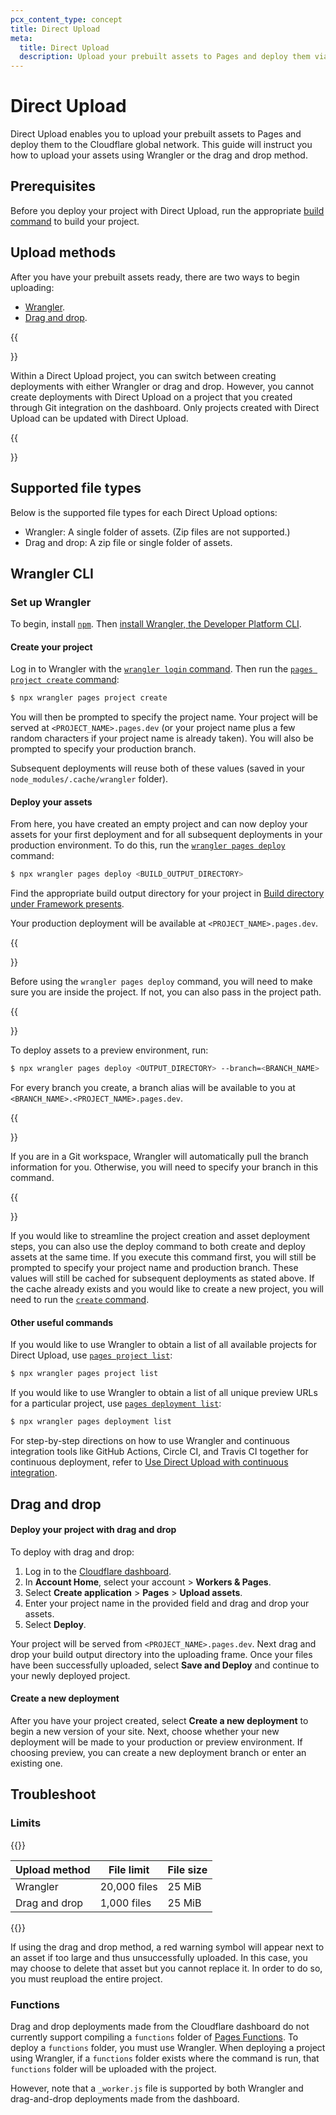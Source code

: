 ```yaml
---
pcx_content_type: concept
title: Direct Upload
meta:
  title: Direct Upload
  description: Upload your prebuilt assets to Pages and deploy them via the Wrangler CLI or the Cloudflare dashboard.
---
```


# Direct Upload

Direct Upload enables you to upload your prebuilt assets to Pages and deploy them to the Cloudflare global network. This guide will instruct you how to upload your assets using Wrangler or the drag and drop method.

## Prerequisites

Before you deploy your project with Direct Upload, run the appropriate [build command](/pages/configuration/build-configuration/#framework-presets) to build your project.

## Upload methods

After you have your prebuilt assets ready, there are two ways to begin uploading: 

* [Wrangler](/pages/get-started/direct-upload/#wrangler-cli).
* [Drag and drop](/pages/get-started/direct-upload/#drag-and-drop).

{{<Aside type= "note">}}
  
Within a Direct Upload project, you can switch between creating deployments with either Wrangler or drag and drop. However, you cannot create deployments with Direct Upload on a project that you created through Git integration on the dashboard. Only projects created with Direct Upload can be updated with Direct Upload.

{{</Aside>}}

## Supported file types

Below is the supported file types for each Direct Upload options:
* Wrangler: A single folder of assets. (Zip files are not supported.)
* Drag and drop: A zip file or single folder of assets.

## Wrangler CLI 

### Set up Wrangler

To begin, install [`npm`](https://docs.npmjs.com/getting-started). Then [install Wrangler, the Developer Platform CLI](/workers/wrangler/install-and-update/).

#### Create your project

Log in to Wrangler with the [`wrangler login` command](/workers/wrangler/commands/#login). Then run the [`pages project create` command](/workers/wrangler/commands/#project-create):

```sh
$ npx wrangler pages project create
```

You will then be prompted to specify the project name. Your project will be served at `<PROJECT_NAME>.pages.dev` (or your project name plus a few random characters if your project name is already taken). You will also be prompted to specify your production branch. 

Subsequent deployments will reuse both of these values (saved in your `node_modules/.cache/wrangler` folder).

#### Deploy your assets

From here, you have created an empty project and can now deploy your assets for your first deployment and for all subsequent deployments in your production environment. To do this, run the [`wrangler pages deploy`](/workers/wrangler/commands/#deploy-1) command:

```sh
$ npx wrangler pages deploy <BUILD_OUTPUT_DIRECTORY>
```

Find the appropriate build output directory for your project in [Build directory under Framework presents](/pages/configuration/build-configuration/#framework-presets).

Your production deployment will be available at `<PROJECT_NAME>.pages.dev`.
 
{{<Aside type= "note">}}

Before using the `wrangler pages deploy` command, you will need to make sure you are inside the project. If not, you can also pass in the project path. 

{{</Aside>}}
 
To deploy assets to a preview environment, run: 

```sh
$ npx wrangler pages deploy <OUTPUT_DIRECTORY> --branch=<BRANCH_NAME>
```

For every branch you create, a branch alias will be available to you at `<BRANCH_NAME>.<PROJECT_NAME>.pages.dev`. 

{{<Aside type= "note">}}

If you are in a Git workspace, Wrangler will automatically pull the branch information for you. Otherwise, you will need to specify your branch in this command.

{{</Aside>}}

If you would like to streamline the project creation and asset deployment steps, you can also use the deploy command to both create and deploy assets at the same time. If you execute this command first, you will still be prompted to specify your project name and production branch. These values will still be cached for subsequent deployments as stated above. If the cache already exists and you would like to create a new project, you will need to run the [`create` command](#create-your-project). 

#### Other useful commands

If you would like to use Wrangler to obtain a list of all available projects for Direct Upload, use [`pages project list`](/workers/wrangler/commands/#project-list):

```sh
$ npx wrangler pages project list
```

If you would like to use Wrangler to obtain a list of all unique preview URLs for a particular project, use [`pages deployment list`](/workers/wrangler/commands/#deployment-list):

```sh
$ npx wrangler pages deployment list
```

For step-by-step directions on how to use Wrangler and continuous integration tools like GitHub Actions, Circle CI, and Travis CI together for continuous deployment, refer to [Use Direct Upload with continuous integration](/pages/how-to/use-direct-upload-with-continuous-integration/). 

## Drag and drop

#### Deploy your project with drag and drop

To deploy with drag and drop:

1. Log in to the [Cloudflare dashboard](https://dash.cloudflare.com/login).
2. In **Account Home**, select your account > **Workers & Pages**.
3. Select **Create application** > **Pages** > **Upload assets**.
4. Enter your project name in the provided field and drag and drop your assets.
5. Select **Deploy**.

Your project will be served from `<PROJECT_NAME>.pages.dev`. Next drag and drop your build output directory into the uploading frame. Once your files have been successfully uploaded, select **Save and Deploy** and continue to your newly deployed project. 

#### Create a new deployment

After you have your project created, select **Create a new deployment** to begin a new version of your site. Next, choose whether your new deployment will be made to your production or preview environment. If choosing preview, you can create a new deployment branch or enter an existing one. 

## Troubleshoot

### Limits

{{<table-wrap>}}

| Upload method | File limit   | File size |
| ------------- | ------------ | --------- |
| Wrangler      | 20,000 files | 25 MiB    |
| Drag and drop | 1,000 files  | 25 MiB    |

{{</table-wrap>}}

If using the drag and drop method, a red warning symbol will appear next to an asset if too large and thus unsuccessfully uploaded. In this case, you may choose to delete that asset but you cannot replace it. In order to do so, you must reupload the entire project.

### Functions

Drag and drop deployments made from the Cloudflare dashboard do not currently support compiling a `functions` folder of [Pages Functions](/pages/functions/). To deploy a `functions` folder, you must use Wrangler. When deploying a project using Wrangler, if a `functions` folder exists where the command is run, that `functions` folder will be uploaded with the project.

However, note that a `_worker.js` file is supported by both Wrangler and drag-and-drop deployments made from the dashboard.


